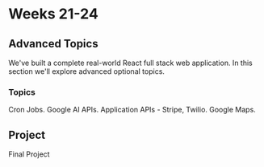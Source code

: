 # Weeks 21-24

## **Advanced Topics**

We've built a complete real-world React full stack web application. In this section we'll explore advanced optional topics.

### Topics

Cron Jobs. Google AI APIs. Application APIs - Stripe, Twilio. Google Maps.

## Project

Final Project

